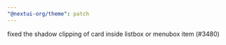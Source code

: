 ```yaml
---
"@nextui-org/theme": patch
---
```


fixed the shadow clipping of card inside listbox or menubox item (#3480)
